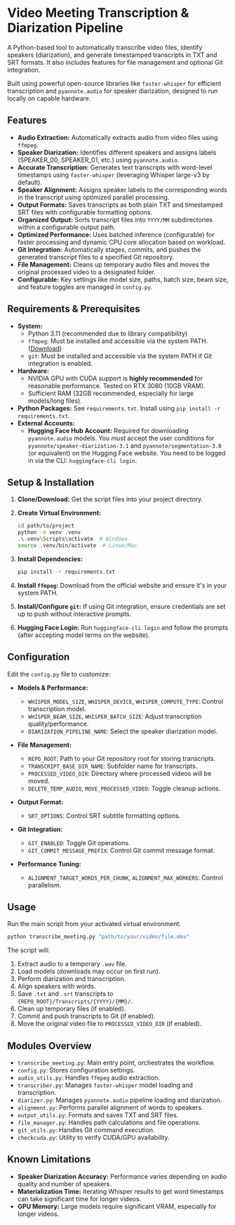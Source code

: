 # Video Meeting Transcription & Diarization Pipeline

A Python-based tool to automatically transcribe video files, identify speakers (diarization), and generate timestamped transcripts in TXT and SRT formats. It also includes features for file management and optional Git integration.

Built using powerful open-source libraries like `faster-whisper` for efficient transcription and `pyannote.audio` for speaker diarization, designed to run locally on capable hardware.

## Features

* **Audio Extraction:** Automatically extracts audio from video files using `ffmpeg`.
* **Speaker Diarization:** Identifies different speakers and assigns labels (SPEAKER_00, SPEAKER_01, etc.) using `pyannote.audio`.
* **Accurate Transcription:** Generates text transcripts with word-level timestamps using `faster-whisper` (leveraging Whisper large-v3 by default).
* **Speaker Alignment:** Assigns speaker labels to the corresponding words in the transcript using optimized parallel processing.
* **Output Formats:** Saves transcripts as both plain TXT and timestamped SRT files with configurable formatting options.
* **Organized Output:** Sorts transcript files into `YYYY/MM` subdirectories within a configurable output path.
* **Optimized Performance:** Uses batched inference (configurable) for faster processing and dynamic CPU core allocation based on workload.
* **Git Integration:** Automatically stages, commits, and pushes the generated transcript files to a specified Git repository.
* **File Management:** Cleans up temporary audio files and moves the original processed video to a designated folder.
* **Configurable:** Key settings like model size, paths, batch size, beam size, and feature toggles are managed in `config.py`.

## Requirements & Prerequisites

* **System:**
  * Python 3.11 (recommended due to library compatibility)
  * `ffmpeg`: Must be installed and accessible via the system PATH. ([Download](https://ffmpeg.org/download.html))
  * `git`: Must be installed and accessible via the system PATH if Git integration is enabled.
* **Hardware:**
  * NVIDIA GPU with CUDA support is **highly recommended** for reasonable performance. Tested on RTX 3080 (10GB VRAM).
  * Sufficient RAM (32GB recommended, especially for large models/long files).
* **Python Packages:** See `requirements.txt`. Install using `pip install -r requirements.txt`.
* **External Accounts:**
  * **Hugging Face Hub Account:** Required for downloading `pyannote.audio` models. You *must* accept the user conditions for `pyannote/speaker-diarization-3.1` and `pyannote/segmentation-3.0` (or equivalent) on the Hugging Face website. You need to be logged in via the CLI: `huggingface-cli login`.

## Setup & Installation

1. **Clone/Download:** Get the script files into your project directory.
2. **Create Virtual Environment:**

    ```bash
    cd path/to/project
    python -m venv .venv
    .\.venv\Scripts\activate  # Windows
    source .venv/bin/activate  # Linux/Mac
    ```

3. **Install Dependencies:**

    ```bash
    pip install -r requirements.txt
    ```

4. **Install `ffmpeg`:** Download from the official website and ensure it's in your system PATH.
5. **Install/Configure `git`:** If using Git integration, ensure credentials are set up to push without interactive prompts.
6. **Hugging Face Login:** Run `huggingface-cli login` and follow the prompts (after accepting model terms on the website).

## Configuration

Edit the `config.py` file to customize:

* **Models & Performance:**
  * `WHISPER_MODEL_SIZE`, `WHISPER_DEVICE`, `WHISPER_COMPUTE_TYPE`: Control transcription model.
  * `WHISPER_BEAM_SIZE`, `WHISPER_BATCH_SIZE`: Adjust transcription quality/performance.
  * `DIARIZATION_PIPELINE_NAME`: Select the speaker diarization model.

* **File Management:**
  * `REPO_ROOT`: Path to your Git repository root for storing transcripts.
  * `TRANSCRIPT_BASE_DIR_NAME`: Subfolder name for transcripts.
  * `PROCESSED_VIDEO_DIR`: Directory where processed videos will be moved.
  * `DELETE_TEMP_AUDIO`, `MOVE_PROCESSED_VIDEO`: Toggle cleanup actions.

* **Output Format:**
  * `SRT_OPTIONS`: Control SRT subtitle formatting options.

* **Git Integration:**
  * `GIT_ENABLED`: Toggle Git operations.
  * `GIT_COMMIT_MESSAGE_PREFIX`: Control Git commit message format.

* **Performance Tuning:**
  * `ALIGNMENT_TARGET_WORDS_PER_CHUNK`, `ALIGNMENT_MAX_WORKERS`: Control parallelism.

## Usage

Run the main script from your activated virtual environment:

```bash
python transcribe_meeting.py "path/to/your/video/file.mkv"
```

The script will:

1. Extract audio to a temporary `.wav` file.
2. Load models (downloads may occur on first run).
3. Perform diarization and transcription.
4. Align speakers with words.
5. Save `.txt` and `.srt` transcripts to `{REPO_ROOT}/Transcripts/{YYYY}/{MM}/`.
6. Clean up temporary files (if enabled).
7. Commit and push transcripts to Git (if enabled).
8. Move the original video file to `PROCESSED_VIDEO_DIR` (if enabled).

## Modules Overview

* `transcribe_meeting.py`: Main entry point, orchestrates the workflow.
* `config.py`: Stores configuration settings.
* `audio_utils.py`: Handles `ffmpeg` audio extraction.
* `transcriber.py`: Manages `faster-whisper` model loading and transcription.
* `diarizer.py`: Manages `pyannote.audio` pipeline loading and diarization.
* `alignment.py`: Performs parallel alignment of words to speakers.
* `output_utils.py`: Formats and saves TXT and SRT files.
* `file_manager.py`: Handles path calculations and file operations.
* `git_utils.py`: Handles Git command execution.
* `checkcuda.py`: Utility to verify CUDA/GPU availability.

## Known Limitations

* **Speaker Diarization Accuracy:** Performance varies depending on audio quality and number of speakers.
* **Materialization Time:** Iterating Whisper results to get word timestamps can take significant time for longer videos.
* **GPU Memory:** Large models require significant VRAM, especially for longer videos.

